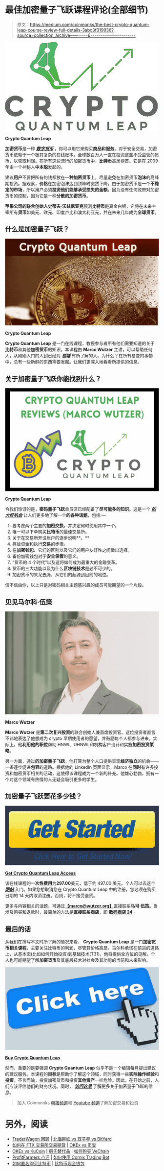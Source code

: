 # 最佳加密量子飞跃课程评论(全部细节)

> 原文：<https://medium.com/coinmonks/the-best-crypto-quantum-leap-course-review-full-details-3abc3f319936?source=collection_archive---------6----------------------->

![](img/f2529993c7de23f0017ac9563f676c92.png)

**Crypto Quantum Leap**

**加密货币**是一种 [***数字货币***](https://bit.ly/3xKlx7k) ，你可以用它来购买**商品和服务**。对于安全交易，加密货币依赖于一个极其复杂的在线账本。全球数百万人一直在投资这些不受监管的货币，以获取利润。在所有这些流行的加密货币中，**比特币**高居榜首。它是在 2009 年由一个神秘人**中本聪**发起的。

建议**用户**不要把所有的钱都放在**一种加密货币**上，尽量避免在加密货币**泡沫**的高峰期投资。据观察，**价格**在加密泡沫达到顶峰时突然下降。由于加密货币是一个**不稳定的市场**，所以用户必须**投资他们能够承受损失的金额**，因为没有任何政府对加密货币的控制，因为它是一种**分散的加密货币**。

**苹果公司的联合创始人史蒂夫·沃兹尼亚克**预测**比特币**是真金白银，它将在未来主宰所有**货币**如美元、欧元、印度卢比和澳大利亚元，并在未来几年成为**全球货币**。

## 什么是加密量子飞跃？

![](img/fcdefd0aac277a6c6ce2d08de69c5140.png)

**Crypto Quantum Leap**

**Crypto Quantum Leap** 是一门在线课程，教授参与者所有他们需要知道的关于**比特币**和其他**加密货币**的知识。本课程由 **Marco Wutzer** 主讲，可以帮助任何人，从刚刚入门的人到已经对 [***领域***](https://bit.ly/3xKlx7k) 有所了解的人。为什么？在所有易变的事物中，总有一些新鲜的东西需要发掘。让我们更深入地看看所提供的信息。

## 关于加密量子飞跃你能找到什么？

![](img/d187e78187a2a2dbb31ab5fd57126593.png)

**Crypto Quantum Leap**

令我们惊讶的是，**密码量子飞跃**会员区已经配备了**尽可能多的知识**。这是一个 [***的大好机会***](https://bit.ly/3xKlx7k) 让人们更多地了解一个**的各种话题**，包括:—

1.  要考虑两个主要的**加密交换**，并决定何时使用其中一个。
2.  唯一可以下单购买**比特币**的最佳交易所。
3.  关于在交易所开设账户的逐步说明**。**
4.  存放资金和执行**交易**的步骤。
5.  在**加密钱包**、它们的区别以及它们的用户友好性之间做出选择。
6.  备份加密钱包对于**安全保管**的意义。
7.  “货币的 4 个时代”以及这将如何成为最重大的金融变革。
8.  货币的三大功能以及为什么**区块链技术**是必不可少的。
9.  加密货币的来龙去脉，从它们的起源到目前的地位。

信不信由你，以上只是对密码相关主题感兴趣的成员可能期望的一个片段。

## 见见马尔科·伍策

![](img/fa50ead03a2286d994015cc4b842e3ad.png)

**Marco Wutzer**

**Marco Wutzer** 是**第二次复兴投资**的联合创始人兼首席投资官。这位投资者直言不讳地表达了他想成为 crypto 早期使用者的愿望，并鼓励每个人都参与进来。实际上，他**利用他的职位**帮助 HNWI、UHNWI 和机构客户设计和实施**加密投资策略**。

另一方面，通过**的加密量子飞跃**，他打算为整个人口提供实现**经济独立**的机会——一条逐步促进**包容**的道路。根据他的 LinkedIn 页面显示，Marco 在**同时**有许多投资和加密货币相关的活动，这使得该课程成为一个新的补充。他雄心勃勃，拥有一个对这个领域有热情的人无疑会吸引更多的学生。

## 加密量子飞跃要花多少钱？

![](img/8aa410a3fd965ee6fb7102aa7f88f244.png)

[**Get Crypto Quantum Leap Access**](https://bit.ly/3xKlx7k)

该在线课程的**一次性费用**为**297.00**美元，低于约 497.00 美元。个人可以去这个 [***网站***](https://bit.ly/3xKlx7k) 入门。如果您想取消您在 Crypto Quantum Leap 中的注册，您必须在购买日期的 14 天内取消注册。否则，将不接受退货。

更多与内容相关的话题，可通过[**【marco@wutzer.org】**](mailto:marco@wutzer.org)直接联系**马可·伍策**。当涉及购买和退款时，最简单的方法是**直接联系商店**，即 [**数码商店 24**](https://rebrand.ly/crypto-earning) 。

## 最后的话

从我们在撰写本文时所了解的情况来看， **Crypto Quantum Leap** 是一门**加密货币相关课程**，主要关注比特币的利润，尽管其价格高昂。马尔科承诺在前进的道路上，从基本面(比如如何开始投资)到基础技术(T31)，他将提供全方位的见解。个人也可能期望了解**加密货币**及其底层技术对社会及其功能的当前和未来影响。

![](img/abe067fcf4ad2684292aea031d56e368.png)

[**Buy Crypto Quantum Leap**](https://bit.ly/3xKlx7k)

然而，重要的是要强调 **Crypto Quantum Leap** 似乎不是一个编辑每月提出建议的建议服务。本课程的**目标**是帮助你了解这个领域，同时获得一些**实际操作经验**和**投资**。不言而喻，投资加密货币和投资**其他资产**一样危险。因此，在开始之前，人们应该评估他们的财务状况。同时， [***访问这里***](https://bit.ly/3xKlx7k) 了解更多关于加密量子飞跃的信息。

> 加入 Coinmonks [电报频道](https://t.me/coincodecap)和 [Youtube 频道](https://www.youtube.com/c/coinmonks/videos)了解加密交易和投资

# 另外，阅读

*   [TraderWagon 回顾](https://coincodecap.com/traderwagon-review) | [北海巨妖 vs 双子星 vs BitYard](https://coincodecap.com/kraken-vs-gemini-vs-bityard)
*   [如何在 FTX 交易所交易期货](https://coincodecap.com/ftx-futures-trading) | [OKEx vs 币安](https://coincodecap.com/okex-vs-binance)
*   [OKEx vs KuCoin](https://coincodecap.com/okex-kucoin) | [摄氏替代品](https://coincodecap.com/celsius-alternatives) | [如何购买 VeChain](https://coincodecap.com/buy-vechain)
*   [ProfitFarmers 点评](https://coincodecap.com/profitfarmers-review) | [如何使用 Cornix Trading Bot](https://coincodecap.com/cornix-trading-bot)
*   [如何匿名购买比特币](https://coincodecap.com/buy-bitcoin-anonymously) | [比特币现金钱包](https://coincodecap.com/bitcoin-cash-wallets)